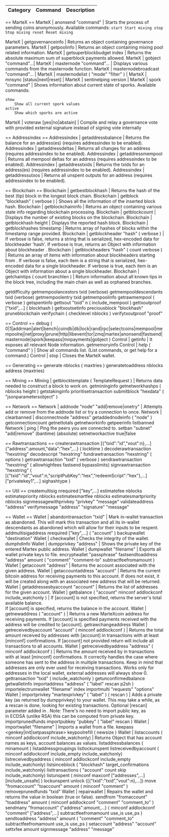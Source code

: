 Category | Command | Description
-|-|-
== MarteX ==
MarteX | anonsend "command" | Starts the process of sending coins anonymously.     Available commands:
        ```
        start
            Start mixing
        stop
            Stop mixing
        reset
            Reset mixing
        ```

MarteX | getgovernanceinfo | Returns an object containing governance parameters.
MarteX | getpoolinfo | Returns an object containing mixing pool related information.
MarteX | getsuperblockbudget index | Returns the absolute maximum sum of superblock payments allowed.
MarteX | gobject "command"...|
MarteX | masternode "command"... | Displays various commands from the masternode function.
MarteX | masternodebroadcast "command"... |
MarteX | masternodelist ( "mode" "filter" ) |
MarteX | mnsync [status|next|reset] |
MarteX | sentinelping version |
MarteX | spork "command" | Shows information about current state of sporks. Available commands: 

    show
        Show all current spork values
    active
        Show which sporks are active


MarteX | voteraw <masternode-tx-hash> <masternode-tx-index> <governance-hash> <vote-signal> [yes|no|abstain] <time> <vote-sig> | Compile and relay a governance vote with provided external signature instead of signing vote internally

== Addressindex ==
Addressindex | getaddressbalance | Returns the balance for an address(es) (requires addressindex to be enabled).
Addressindex | getaddressdeltas | Returns all changes for an address (requires addressindex to be enabled).
Addressindex | getaddressmempool | Returns all mempool deltas for an address (requires addressindex to be enabled).
Addressindex | getaddresstxids | Returns the txids for an address(es) (requires addressindex to be enabled).
Addressindex | getaddressutxos | Returns all unspent outputs for an address (requires addressindex to be enabled).

== Blockchain ==
Blockchain | getbestblockhash | Returns the hash of the best (tip) block in the longest block chain.
Blockchain | getblock "blockhash" ( verbose ) | Shows all the information of the inserted block hash.
Blockchain | getblockchaininfo | Returns an object containing various state info regarding blockchain processing.
Blockchain | getblockcount | Displays the number of existing blocks on the blockchain.
Blockchain | getblockhash height | Displays the reported hash block.
Blockchain | getblockhashes timestamp | Returns array of hashes of blocks within the timestamp range provided.
Blockchain | getblockheader "hash" ( verbose ) | If verbose is false, returns a string that is serialized, hex-encoded data for blockheader 'hash'. If verbose is true, returns an Object with information about blockheader <hash>.
Blockchain | getblockheaders "hash" ( count verbose ) | Returns an array of items with information about <count> blockheaders starting from <hash>. If verbose is false, each item is a string that is serialized, hex-encoded data for a single blockheader. If verbose is true, each item is an Object with information about a single blockheader.
Blockchain | getchaintips ( count branchlen ) | Return information about all known tips in the block tree, including the main chain as well as orphaned branches.

getdifficulty
getmempoolancestors txid (verbose)
getmempooldescendants txid (verbose)
getmempoolentry txid
getmempoolinfo
getrawmempool ( verbose )
getspentinfo
gettxout "txid" n ( include_mempool )
gettxoutproof ["txid",...] ( blockhash )
gettxoutsetinfo
preciousblock "blockhash"
pruneblockchain
verifychain ( checklevel nblocks )
verifytxoutproof "proof"

== Control ==
debug ( 0|1|addrman|alert|bench|coindb|db|lock|rand|rpc|selectcoins|mempool|mempoolrej|net|proxy|prune|http|libevent|tor|zmq|martex|anonsend|fastsend|masternode|spork|keepass|mnpayments|gobject )
Control | getinfo | It exposes all relevant Node information.
getmemoryinfo
Control | help ( "command" ) | Show all commands list. (List commands, or get help for a command.)
Control | stop | Closes the MarteX wallet.

== Generating ==
generate nblocks ( maxtries )
generatetoaddress nblocks address (maxtries)

== Mining ==
Mining  | getblocktemplate ( TemplateRequest ) | Returns data needed to construct a block to work on.
getmininginfo
getnetworkhashps ( nblocks height )
getstakinginfo
prioritisetransaction <txid> <priority delta> <fee delta>
submitblock "hexdata" ( "jsonparametersobject" )

== Network ==
Network | addnode "node" "add|remove|onetry" | Attempts add or remove <node> from the addnode list or try a connection to <node> once.
Network | clearbanned | 
disconnectnode "address" 
getaddednodeinfo ( "node" )
getconnectioncount
getnettotals
getnetworkinfo
getpeerinfo
listbanned
Network | ping | Ping the peers you are connected to.
setban "subnet" "add|remove" (bantime) (absolute)
setnetworkactive true|false

== Rawtransactions ==
createrawtransaction [{"txid":"id","vout":n},...] {"address":amount,"data":"hex",...} ( locktime )
decoderawtransaction "hexstring"
decodescript "hexstring"
fundrawtransaction "hexstring" ( options )
getrawtransaction "txid" ( verbose )
sendrawtransaction "hexstring" ( allowhighfees fastsend bypasslimits)
signrawtransaction "hexstring" ( [{"txid":"id","vout":n,"scriptPubKey":"hex","redeemScript":"hex"},...] ["privatekey1",...] sighashtype )

== Util ==
createmultisig nrequired ["key",...]
estimatefee nblocks
estimatepriority nblocks
estimatesmartfee nblocks
estimatesmartpriority nblocks
signmessagewithprivkey "privkey" "message"
validateaddress "address"
verifymessage "address" "signature" "message"

== Wallet ==
Wallet | abandontransaction "txid" | Mark in-wallet transaction <txid> as abandoned. This will mark this transaction and all its in-wallet descendants as abandoned which will allow for their inputs to be respent.
addmultisigaddress nrequired ["key",...] ( "account" )
backupwallet "destination"
Wallet | checkwallet | Checks the integrity of the wallet.
dumphdinfo
Wallet | dumpprivkey "address" | Shows the private key of the entered Martex public address.
Wallet | dumpwallet "filename" | Exports all wallet private keys to file.
encryptwallet "passphrase"
fastsendtoaddress "address" amount ( "comment" "comment-to" subtractfeefromamount )
Wallet | getaccount "address" | Returns the account associated with the given address.
Wallet | getaccountaddress "account" | Returns the current bitcoin address for receiving payments to this account. If <account> does not exist, it will be created along with an associated new address that will be returned.
Wallet | getaddressesbyaccount "account" | Returns the list of addresses for the given account.
Wallet | getbalance ( "account" minconf addlockconf include_watchonly ) | If [account] is not specified, returns the server's total available balance.<br/>If [account] is specified, returns the balance in the account.
Wallet | getnewaddress ( "account" ) | Returns a new MarteXcoin address for receiving payments. If [account] is specified payments received with the address will be credited to [account].
getrawchangeaddress
Wallet | getreceivedbyaccount "account" ( minconf addlockconf ) | Returns the total amount received by addresses with [account] in transactions with at least [minconf] confirmations. If [account] not provided return will include all transactions to all accounts.
Wallet | getreceivedbyaddress "address" ( minconf addlockconf ) | Returns the amount received by <MartexCoin naddress> in transactions with at least [minconf] confirmations. It correctly handles the case where someone has sent to the address in multiple transactions. Keep in mind that addresses are only ever used for receiving transactions. Works only for addresses in the local wallet, external addresses will always show 0.
gettransaction "txid" ( include_watchonly )
getunconfirmedbalance
getwalletinfo
importaddress "address" ( "label" rescan p2sh )
importelectrumwallet "filename" index
importmulti "requests" "options"
Wallet | importprivkey "martexprivkey" ( "label" ) ( rescan ) | Adds a private key (as returned by dumpprivkey) to your wallet. This may take a while, as a rescan is done, looking for existing transactions. Optional [rescan] parameter added in . Note: There's no need to import public key, as in ECDSA (unlike RSA) this can be computed from private key.
importprunedfunds
importpubkey "pubkey" ( "label" rescan )
Wallet | importwallet "filename" | Imports a wallet from a file.
keepass <genkey|init|setpassphrase>
keypoolrefill ( newsize )
Wallet | listaccounts ( minconf addlockconf include_watchonly) | Returns Object that has account names as keys, account balances as values.
listaddressbalances ( minamount )
listaddressgroupings
listlockunspent
listreceivedbyaccount ( minconf addlockconf include_empty include_watchonly)
listreceivedbyaddress ( minconf addlockconf include_empty include_watchonly)
listsinceblock ( "blockhash" target_confirmations include_watchonly)
listtransactions ( "account" count skip include_watchonly)
listunspent ( minconf maxconf  ["addresses",...] [include_unsafe] )
lockunspent unlock ([{"txid":"txid","vout":n},...])
move "fromaccount" "toaccount" amount ( minconf "comment" )
removeprunedfunds "txid"
Wallet | repairwallet | Repairs the wallet and returns the value in boolean (true or false).
sendfrom "fromaccount" "toaddress" amount ( minconf addlockconf "comment" "comment_to" )
sendmany "fromaccount" {"address":amount,...} ( minconf addlockconf "comment" ["address",...] subtractfeefromamount use_is use_ps )
sendtoaddress "address" amount ( "comment" "comment_to" subtractfeefromamount use_is use_ps )
setaccount "address" "account"
settxfee amount
signmessage "address" "message"

